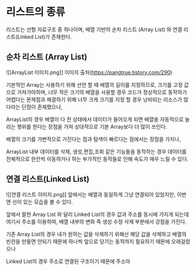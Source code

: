 # 리스트의 종류
리스트는 선형 자료구조 중 하나이며, 배열 기반의 순차 리스트 (Array List) 와 연결 리스트(Linked List)가 존재한다.  



## 순차 리스트 (Array List)
![[ArrayList 이미지.png]]
이미지 출처(https://pangtrue.tistory.com/290)


기본적인 Array는 사용하기 위해 선언 할 때 배열의 길이를 지정하므로,
크기를 고정 값으로 가져가야하며, 너무 작은 크기의 배열을 사용할 경우 
코드가 정상적으로 동작하기 어렵다는 문제점과 해결하기 위해 너무 크게 크기를 지정 할 경우 낭비되는 리소스가 많다라는 단점이 존재했으나,

ArrayList의 경우 배열이 다 찬 상태에서 데이터가 들어오게 되면 배열을 자동적으로 늘리는 행위를 한다는 장점을 가져 상대적으로 기본 Array보다 더 많이 쓰인다.  

배열의 크기를 가변적으로 가진다는 점과  탐색이 빠르다는 점에서는 장점을 가지나,   

ArrayList 내부 데이터를 삭제, 생성,편집,조회 같은 기능들을 동작하는 경우 데이터를 전체적으로 한칸씩 이동하거나 하는 부가적인 동작들로 인해 속도가 매우 느릴 수 있다. 



## 연결 리스트(Linked List)

![[연결 리스트 이미지.png]]
앞에서는 배열과 동일하게 그냥 연결되어 있었지만, 이번엔 선이 있는 모습을 볼 수 있다.  

앞에서 말한 Array List 와 달리 Linked List의 경우 값과 주소를 동시에 가지게 되는데 여기서 주소를 이용하여, 배열 내부의 변화 즉 생성 수정 삭제 부분에서 강점을 가진다.  


기존 Array List의 경우 내가 원하는 값을 삭제하기 위해선 해당 값을 삭제하고 배열의 빈칸을 만들면 안되기 때문에 하나씩 앞으로 당기는 동작까지 필요하기 때문에 오래걸렸으나

Linked List의 경우 주소로 연결된 구조이기 때문에 주소마